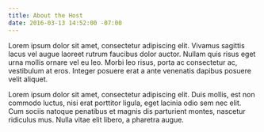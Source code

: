 ```yaml
---
title: About the Host
date: 2016-03-13 14:52:00 -07:00
---
```


Lorem ipsum dolor sit amet, consectetur adipiscing elit. Vivamus sagittis lacus vel augue laoreet rutrum faucibus dolor auctor. Nullam quis risus eget urna mollis ornare vel eu leo. Morbi leo risus, porta ac consectetur ac, vestibulum at eros. Integer posuere erat a ante venenatis dapibus posuere velit aliquet.

Lorem ipsum dolor sit amet, consectetur adipiscing elit. Duis mollis, est non commodo luctus, nisi erat porttitor ligula, eget lacinia odio sem nec elit. Cum sociis natoque penatibus et magnis dis parturient montes, nascetur ridiculus mus. Nulla vitae elit libero, a pharetra augue.